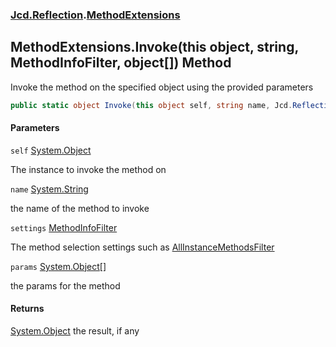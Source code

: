 ### [Jcd.Reflection](Jcd.Reflection.md 'Jcd.Reflection').[MethodExtensions](MethodExtensions.md 'Jcd.Reflection.MethodExtensions')

## MethodExtensions.Invoke(this object, string, MethodInfoFilter, object[]) Method

Invoke the method on the specified object using the provided parameters

```csharp
public static object Invoke(this object self, string name, Jcd.Reflection.MethodInfoFilter settings, params object[] @params);
```

#### Parameters

<a name='Jcd.Reflection.MethodExtensions.Invoke(thisobject,string,Jcd.Reflection.MethodInfoFilter,object[]).self'></a>

`self` [System.Object](https://docs.microsoft.com/en-us/dotnet/api/System.Object 'System.Object')

The instance to invoke the method on

<a name='Jcd.Reflection.MethodExtensions.Invoke(thisobject,string,Jcd.Reflection.MethodInfoFilter,object[]).name'></a>

`name` [System.String](https://docs.microsoft.com/en-us/dotnet/api/System.String 'System.String')

the name of the method to invoke

<a name='Jcd.Reflection.MethodExtensions.Invoke(thisobject,string,Jcd.Reflection.MethodInfoFilter,object[]).settings'></a>

`settings` [MethodInfoFilter](MethodInfoFilter.md 'Jcd.Reflection.MethodInfoFilter')

The method selection settings such
as [AllInstanceMethodsFilter](MethodInfoFilter.AllInstanceMethodsFilter.md 'Jcd.Reflection.MethodInfoFilter.AllInstanceMethodsFilter')

<a name='Jcd.Reflection.MethodExtensions.Invoke(thisobject,string,Jcd.Reflection.MethodInfoFilter,object[]).params'></a>

`params` [System.Object](https://docs.microsoft.com/en-us/dotnet/api/System.Object 'System.Object')[[]](https://docs.microsoft.com/en-us/dotnet/api/System.Array 'System.Array')

the params for the method

#### Returns

[System.Object](https://docs.microsoft.com/en-us/dotnet/api/System.Object 'System.Object')
the result, if any